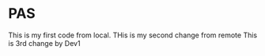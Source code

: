 # PAS
This is my first code from local.
THis is my second change from remote
This is 3rd change by Dev1
